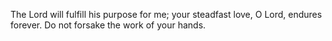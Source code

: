 The Lord will fulfill his purpose for me; your steadfast love, O Lord, endures forever. Do not forsake the work of your hands.
